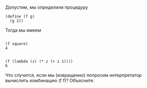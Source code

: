 
Допустим, мы определили процедуру
```
(define (f g)
  (g 2))
 ```

Тогда мы имеем
```

(f square)
4
```
```

(f (lambda (z) (* z (+ z 1))))
6
```

Что случится, если мы (извращенно) попросим интерпретатор вычислить комбинацию (f f)? Объясните.